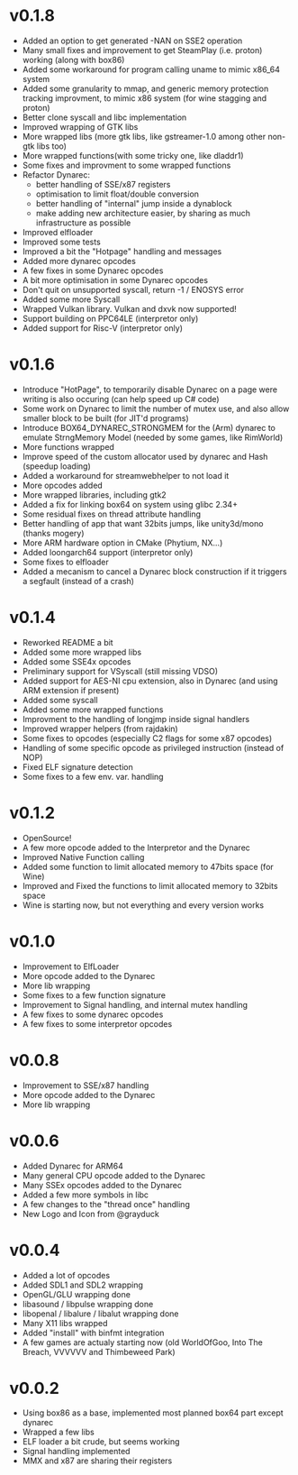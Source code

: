 v0.1.8
======
* Added an option to get generated -NAN on SSE2 operation
* Many small fixes and improvement to get SteamPlay (i.e. proton) working (along with box86)
* Added some workaround for program calling uname to mimic x86_64 system
* Added some granularity to mmap, and generic memory protection tracking improvment, to mimic x86 system (for wine stagging and proton)
* Better clone syscall and libc implementation
* Improved wrapping of GTK libs
* More wrapped libs (more gtk libs, like gstreamer-1.0 among other non-gtk libs too)
* More wrapped functions(with some tricky one, like dladdr1)
* Some fixes and improvment to some wrapped functions
* Refactor Dynarec:
    * better handling of SSE/x87 registers
    * optimisation to limit float/double conversion
    * better handling of "internal" jump inside a dynablock
    * make adding new architecture easier, by sharing as much infrastructure as possible
* Improved elfloader
* Improved some tests
* Improved a bit the "Hotpage" handling and messages
* Added more dynarec opcodes
* A few fixes in some Dynarec opcodes
* A bit more optimisation in some Dynarec opcodes
* Don't quit on unsupported syscall, return -1 / ENOSYS error
* Added some more Syscall
* Wrapped Vulkan library. Vulkan and dxvk now supported!
* Support building on PPC64LE (interpretor only)
* Added support for Risc-V (interpretor only)

v0.1.6
======
* Introduce "HotPage", to temporarily disable Dynarec on a page were writing is also occuring (can help speed up C# code)
* Some work on Dynarec to limit the number of mutex use, and also allow smaller block to be built (for JIT'd programs)
* Introduce BOX64_DYNAREC_STRONGMEM for the (Arm) dynarec to emulate StrngMemory Model (needed by some games, like RimWorld)
* More functions wrapped
* Improve speed of the custom allocator used by dynarec and Hash (speedup loading)
* Added a workaround for streamwebhelper to not load it
* More opcodes added
* More wrapped libraries, including gtk2
* Added a fix for linking box64 on system using glibc 2.34+
* Some residual fixes on thread attribute handling
* Better handling of app that want 32bits jumps, like unity3d/mono (thanks mogery)
* More ARM hardware option in CMake (Phytium, NX...)
* Added loongarch64 support (interpretor only)
* Some fixes to elfloader
* Added a mecanism to cancel a Dynarec block construction if it triggers a segfault (instead of a crash)

v0.1.4
======
* Reworked README a bit
* Added some more wrapped libs
* Added some SSE4x opcodes
* Preliminary support for VSyscall (still missing VDSO)
* Added support for AES-NI cpu extension, also in Dynarec (and using ARM extension if present)
* Added some syscall
* Added some more wrapped functions
* Improvment to the handling of longjmp inside signal handlers
* Improved wrapper helpers (from rajdakin)
* Some fixes to opcodes (especially C2 flags for some x87 opcodes)
* Handling of some specific opcode as privileged instruction (instead of NOP)
* Fixed ELF signature detection
* Some fixes to a few env. var. handling

v0.1.2
======
* OpenSource!
* A few more opcode added to the Interpretor and the Dynarec
* Improved Native Function calling
* Added some function to limit allocated memory to 47bits space (for Wine)
* Improved and Fixed the functions to limit allocated memory to 32bits space
* Wine is starting now, but not everything and every version works

v0.1.0
======
* Improvement to ElfLoader
* More opcode added to the Dynarec
* More lib wrapping
* Some fixes to a few function signature
* Improvement to Signal handling, and internal mutex handling
* A few fixes to some dynarec opcodes
* A few fixes to some interpretor opcodes

v0.0.8
======
* Improvement to SSE/x87 handling
* More opcode added to the Dynarec
* More lib wrapping

v0.0.6
======
* Added Dynarec for ARM64
* Many general CPU opcode added to the Dynarec
* Many SSEx opcodes added to the Dynarec
* Added a few more symbols in libc
* A few changes to the "thread once" handling
* New Logo and Icon from @grayduck

v0.0.4
======
* Added a lot of opcodes
* Added SDL1 and SDL2 wrapping
* OpenGL/GLU wrapping done
* libasound / libpulse wrapping done
* libopenal / libalure / libalut wrapping done
* Many X11 libs wrapped
* Added "install" with binfmt integration
* A few games are actualy starting now (old WorldOfGoo, Into The Breach, VVVVVV and Thimbeweed Park)

v0.0.2
======
* Using box86 as a base, implemented most planned box64 part except dynarec
* Wrapped a few libs
* ELF loader a bit crude, but seems working
* Signal handling implemented
* MMX and x87 are sharing their registers
